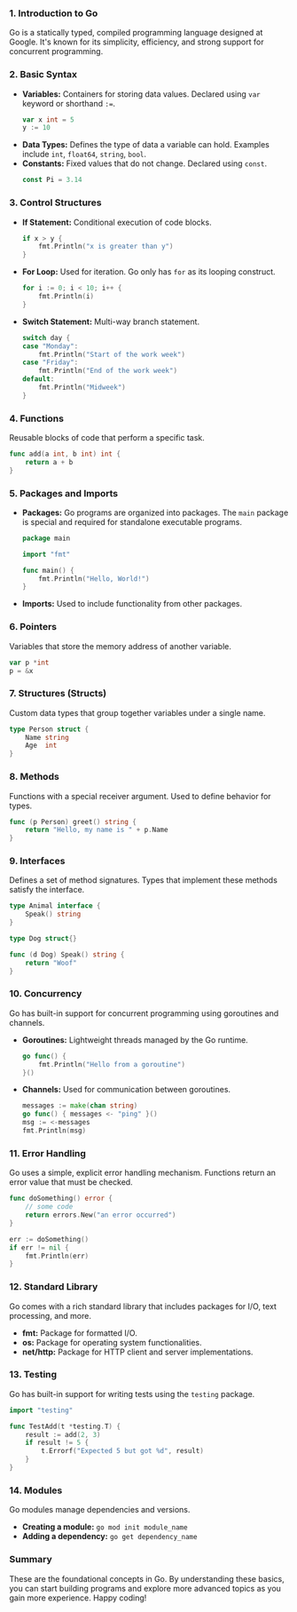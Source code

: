 ### 1. **Introduction to Go**

Go is a statically typed, compiled programming language designed at Google. It's known for its simplicity, efficiency, and strong support for concurrent programming.


### 2. **Basic Syntax**
- **Variables:** Containers for storing data values. Declared using `var` keyword or shorthand `:=`.
  ```go
  var x int = 5
  y := 10
  ```
- **Data Types:** Defines the type of data a variable can hold. Examples include `int`, `float64`, `string`, `bool`.
- **Constants:** Fixed values that do not change. Declared using `const`.
  ```go
  const Pi = 3.14
  ```

### 3. **Control Structures**
- **If Statement:** Conditional execution of code blocks.
  ```go
  if x > y {
      fmt.Println("x is greater than y")
  }
  ```
- **For Loop:** Used for iteration. Go only has `for` as its looping construct.
  ```go
  for i := 0; i < 10; i++ {
      fmt.Println(i)
  }
  ```
- **Switch Statement:** Multi-way branch statement.
  ```go
  switch day {
  case "Monday":
      fmt.Println("Start of the work week")
  case "Friday":
      fmt.Println("End of the work week")
  default:
      fmt.Println("Midweek")
  }
  ```

### 4. **Functions**
Reusable blocks of code that perform a specific task.
```go
func add(a int, b int) int {
    return a + b
}
```

### 5. **Packages and Imports**
- **Packages:** Go programs are organized into packages. The `main` package is special and required for standalone executable programs.
  ```go
  package main
  
  import "fmt"
  
  func main() {
      fmt.Println("Hello, World!")
  }
  ```
- **Imports:** Used to include functionality from other packages.

### 6. **Pointers**
Variables that store the memory address of another variable.
```go
var p *int
p = &x
```

### 7. **Structures (Structs)**
Custom data types that group together variables under a single name.
```go
type Person struct {
    Name string
    Age  int
}
```

### 8. **Methods**
Functions with a special receiver argument. Used to define behavior for types.
```go
func (p Person) greet() string {
    return "Hello, my name is " + p.Name
}
```

### 9. **Interfaces**
Defines a set of method signatures. Types that implement these methods satisfy the interface.
```go
type Animal interface {
    Speak() string
}

type Dog struct{}

func (d Dog) Speak() string {
    return "Woof"
}
```

### 10. **Concurrency**
Go has built-in support for concurrent programming using goroutines and channels.
- **Goroutines:** Lightweight threads managed by the Go runtime.
  ```go
  go func() {
      fmt.Println("Hello from a goroutine")
  }()
  ```
- **Channels:** Used for communication between goroutines.
  ```go
  messages := make(chan string)
  go func() { messages <- "ping" }()
  msg := <-messages
  fmt.Println(msg)
  ```

### 11. **Error Handling**
Go uses a simple, explicit error handling mechanism. Functions return an error value that must be checked.
```go
func doSomething() error {
    // some code
    return errors.New("an error occurred")
}

err := doSomething()
if err != nil {
    fmt.Println(err)
}
```

### 12. **Standard Library**
Go comes with a rich standard library that includes packages for I/O, text processing, and more.
- **fmt:** Package for formatted I/O.
- **os:** Package for operating system functionalities.
- **net/http:** Package for HTTP client and server implementations.

### 13. **Testing**
Go has built-in support for writing tests using the `testing` package.
```go
import "testing"

func TestAdd(t *testing.T) {
    result := add(2, 3)
    if result != 5 {
        t.Errorf("Expected 5 but got %d", result)
    }
}
```

### 14. **Modules**
Go modules manage dependencies and versions.
- **Creating a module:** `go mod init module_name`
- **Adding a dependency:** `go get dependency_name`

### Summary
These are the foundational concepts in Go. By understanding these basics, you can start building programs and explore more advanced topics as you gain more experience. Happy coding!